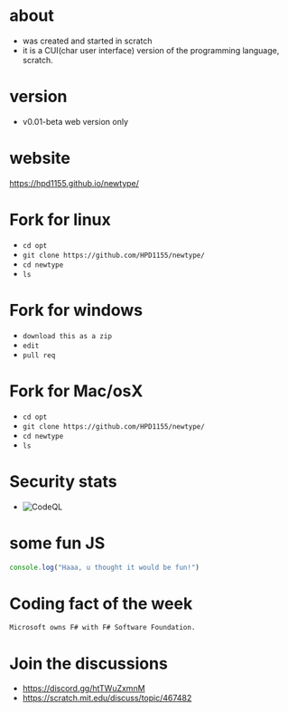 # about
- was created and started in scratch
- it is a CUI(char user interface) version of the programming language, scratch.
# version
- v0.01-beta web version only
# website
https://hpd1155.github.io/newtype/
# Fork for linux
- ```cd opt```
- ```git clone https://github.com/HPD1155/newtype/```
- ```cd newtype```
- ```ls```
# Fork for windows
- ```download this as a zip```
- ```edit```
- ```pull req```
# Fork for Mac/osX
- ```cd opt```
- ```git clone https://github.com/HPD1155/newtype/```
- ```cd newtype```
- ```ls```
# Security stats
- ![CodeQL](https://github.com/HPD1155/newtype/workflows/CodeQL/badge.svg)
# some fun JS
```js
console.log("Haaa, u thought it would be fun!")
```
# Coding fact of the week
```Microsoft owns F# with F# Software Foundation.```
# Join the discussions
- https://discord.gg/htTWuZxmnM
- https://scratch.mit.edu/discuss/topic/467482

